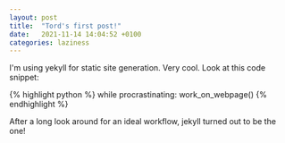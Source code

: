 ```yaml
---
layout: post
title:  "Tord's first post!"
date:   2021-11-14 14:04:52 +0100
categories: laziness
---
```

I'm using yekyll for static site generation. Very cool. Look at this code snippet:

{% highlight python %}
while procrastinating:
  work_on_webpage()
{% endhighlight %}

After a long look around for an ideal workflow, jekyll turned out to be the one!
